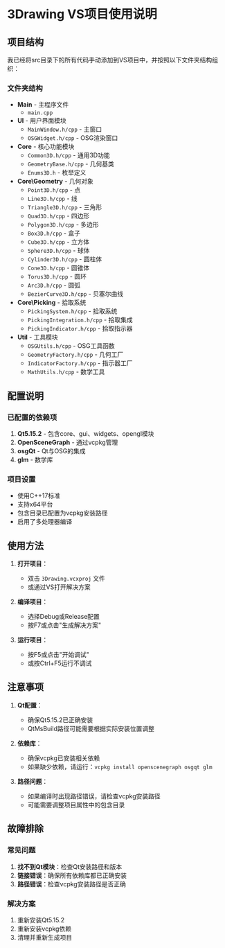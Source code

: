 # 3Drawing VS项目使用说明

## 项目结构

我已经将src目录下的所有代码手动添加到VS项目中，并按照以下文件夹结构组织：

### 文件夹结构
- **Main** - 主程序文件
  - `main.cpp`
- **UI** - 用户界面模块
  - `MainWindow.h/cpp` - 主窗口
  - `OSGWidget.h/cpp` - OSG渲染窗口
- **Core** - 核心功能模块
  - `Common3D.h/cpp` - 通用3D功能
  - `GeometryBase.h/cpp` - 几何基类
  - `Enums3D.h` - 枚举定义
- **Core\Geometry** - 几何对象
  - `Point3D.h/cpp` - 点
  - `Line3D.h/cpp` - 线
  - `Triangle3D.h/cpp` - 三角形
  - `Quad3D.h/cpp` - 四边形
  - `Polygon3D.h/cpp` - 多边形
  - `Box3D.h/cpp` - 盒子
  - `Cube3D.h/cpp` - 立方体
  - `Sphere3D.h/cpp` - 球体
  - `Cylinder3D.h/cpp` - 圆柱体
  - `Cone3D.h/cpp` - 圆锥体
  - `Torus3D.h/cpp` - 圆环
  - `Arc3D.h/cpp` - 圆弧
  - `BezierCurve3D.h/cpp` - 贝塞尔曲线
- **Core\Picking** - 拾取系统
  - `PickingSystem.h/cpp` - 拾取系统
  - `PickingIntegration.h/cpp` - 拾取集成
  - `PickingIndicator.h/cpp` - 拾取指示器
- **Util** - 工具模块
  - `OSGUtils.h/cpp` - OSG工具函数
  - `GeometryFactory.h/cpp` - 几何工厂
  - `IndicatorFactory.h/cpp` - 指示器工厂
  - `MathUtils.h/cpp` - 数学工具

## 配置说明

### 已配置的依赖项
1. **Qt5.15.2** - 包含core、gui、widgets、opengl模块
2. **OpenSceneGraph** - 通过vcpkg管理
3. **osgQt** - Qt与OSG的集成
4. **glm** - 数学库

### 项目设置
- 使用C++17标准
- 支持x64平台
- 包含目录已配置为vcpkg安装路径
- 启用了多处理器编译

## 使用方法

1. **打开项目**：
   - 双击 `3Drawing.vcxproj` 文件
   - 或通过VS打开解决方案

2. **编译项目**：
   - 选择Debug或Release配置
   - 按F7或点击"生成解决方案"

3. **运行项目**：
   - 按F5或点击"开始调试"
   - 或按Ctrl+F5运行不调试

## 注意事项

1. **Qt配置**：
   - 确保Qt5.15.2已正确安装
   - QtMsBuild路径可能需要根据实际安装位置调整

2. **依赖库**：
   - 确保vcpkg已安装相关依赖
   - 如果缺少依赖，请运行：`vcpkg install openscenegraph osgqt glm`

3. **路径问题**：
   - 如果编译时出现路径错误，请检查vcpkg安装路径
   - 可能需要调整项目属性中的包含目录

## 故障排除

### 常见问题
1. **找不到Qt模块**：检查Qt安装路径和版本
2. **链接错误**：确保所有依赖库都已正确安装
3. **路径错误**：检查vcpkg安装路径是否正确

### 解决方案
1. 重新安装Qt5.15.2
2. 重新安装vcpkg依赖
3. 清理并重新生成项目 